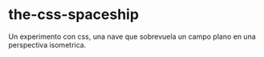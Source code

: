 the-css-spaceship
=================

Un experimento con css, una nave que sobrevuela un campo plano en una perspectiva isometrica.
